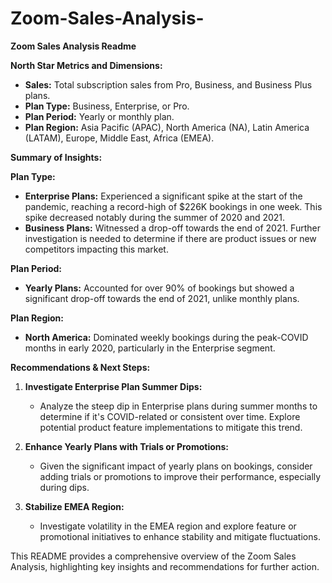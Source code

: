 # Zoom-Sales-Analysis-
**Zoom Sales Analysis Readme**

**North Star Metrics and Dimensions:**

- **Sales:** Total subscription sales from Pro, Business, and Business Plus plans.
- **Plan Type:** Business, Enterprise, or Pro.
- **Plan Period:** Yearly or monthly plan.
- **Plan Region:** Asia Pacific (APAC), North America (NA), Latin America (LATAM), Europe, Middle East, Africa (EMEA).

**Summary of Insights:**

**Plan Type:**

- **Enterprise Plans:** Experienced a significant spike at the start of the pandemic, reaching a record-high of $226K bookings in one week. This spike decreased notably during the summer of 2020 and 2021.
- **Business Plans:** Witnessed a drop-off towards the end of 2021. Further investigation is needed to determine if there are product issues or new competitors impacting this market.

**Plan Period:**

- **Yearly Plans:** Accounted for over 90% of bookings but showed a significant drop-off towards the end of 2021, unlike monthly plans.

**Plan Region:**

- **North America:** Dominated weekly bookings during the peak-COVID months in early 2020, particularly in the Enterprise segment.
  
**Recommendations & Next Steps:**

1. **Investigate Enterprise Plan Summer Dips:**
   - Analyze the steep dip in Enterprise plans during summer months to determine if it's COVID-related or consistent over time. Explore potential product feature implementations to mitigate this trend.

2. **Enhance Yearly Plans with Trials or Promotions:**
   - Given the significant impact of yearly plans on bookings, consider adding trials or promotions to improve their performance, especially during dips.

3. **Stabilize EMEA Region:**
   - Investigate volatility in the EMEA region and explore feature or promotional initiatives to enhance stability and mitigate fluctuations.

This README provides a comprehensive overview of the Zoom Sales Analysis, highlighting key insights and recommendations for further action.
